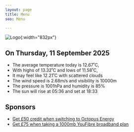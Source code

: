 ```yaml
---
layout: page
title: Menu
seo: Menu

---
```


![Logo](/images/logo.jpg){:width="832px"}

<!-- weather_marker starts -->
## On Thursday, 11 September 2025

- The average temperature today is 12.67˚C,
- With highs of 13.32˚C and lows of 11.58˚C,
- It may feel like 12.21˚C with scattered clouds
- The wind speed is 2.68m/s and visibility is 10000m
- The pressure is 1001hPa and humidity is 85%
- The sun will rise at 05:36 and set at 18:33

<!-- weather_marker ends -->

## Sponsors

- [Get £50 credit when switching to Octopus Energy](https://bit.ly/3oD1nnS)
- [Get £75 when taking a 1000mb YouFibre broadband plan](https://aklam.io/91zWhU?)
